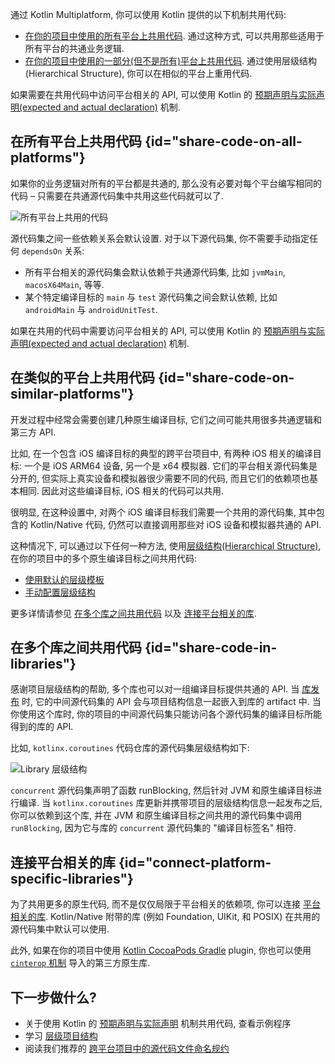 [//]: # (title: 在不同的平台之间共用代码)

通过 Kotlin Multiplatform, 你可以使用 Kotlin 提供的以下机制共用代码:

* [在你的项目中使用的所有平台上共用代码](#share-code-on-all-platforms).
通过这种方式, 可以共用那些适用于所有平台的共通业务逻辑.
* [在你的项目中使用的一部分(但不是所有)平台上共用代码](#share-code-on-similar-platforms).
通过使用层级结构(Hierarchical Structure), 你可以在相似的平台上重用代码.

如果需要在共用代码中访问平台相关的 API, 可以使用 Kotlin 的
[预期声明与实际声明(expected and actual declaration)](multiplatform-expect-actual.md) 机制.

## 在所有平台上共用代码 {id="share-code-on-all-platforms"}

如果你的业务逻辑对所有的平台都是共通的, 那么没有必要对每个平台编写相同的代码 –
只需要在共通源代码集中共用这些代码就可以了.

![所有平台上共用的代码](flat-structure.png)

源代码集之间一些依赖关系会默认设置. 对于以下源代码集, 你不需要手动指定任何 `dependsOn` 关系:
* 所有平台相关的源代码集会默认依赖于共通源代码集, 比如 `jvmMain`, `macosX64Main`, 等等.
* 某个特定编译目标的 `main` 与 `test` 源代码集之间会默认依赖, 比如 `androidMain` 与 `androidUnitTest`.

如果在共用的代码中需要访问平台相关的 API, 可以使用 Kotlin 的
[预期声明与实际声明(expected and actual declaration)](multiplatform-expect-actual.md)
机制.

## 在类似的平台上共用代码 {id="share-code-on-similar-platforms"}

开发过程中经常会需要创建几种原生编译目标, 它们之间可能共用很多共通逻辑和第三方 API.

比如, 在一个包含 iOS 编译目标的典型的跨平台项目中, 有两种 iOS 相关的编译目标: 一个是 iOS ARM64 设备, 另一个是 x64 模拟器.
它们的平台相关源代码集是分开的, 但实际上真实设备和模拟器很少需要不同的代码, 而且它们的依赖项也基本相同.
因此对这些编译目标, iOS 相关的代码可以共用.

很明显, 在这种设置中, 对两个 iOS 编译目标我们需要一个共用的源代码集,
其中包含的 Kotlin/Native 代码, 仍然可以直接调用那些对 iOS 设备和模拟器共通的 API.

这种情况下, 可以通过以下任何一种方法, 使用[层级结构(Hierarchical Structure)](multiplatform-hierarchy.md),
在你的项目中的多个原生编译目标之间共用代码:

* [使用默认的层级模板](multiplatform-hierarchy.md#default-hierarchy-template)
* [手动配置层级结构](multiplatform-hierarchy.md#manual-configuration)

更多详情请参见 [在多个库之间共用代码](#share-code-in-libraries) 以及 [连接平台相关的库](#connect-platform-specific-libraries).

## 在多个库之间共用代码 {id="share-code-in-libraries"}

感谢项目层级结构的帮助, 多个库也可以对一组编译目标提供共通的 API.
当 [库发布](multiplatform-publish-lib.md) 时, 它的中间源代码集的 API 会与项目结构信息一起嵌入到库的 artifact 中.
当你使用这个库时, 你的项目的中间源代码集只能访问各个源代码集的编译目标所能得到的库的 API.

比如, `kotlinx.coroutines` 代码仓库的源代码集层级结构如下:

![Library 层级结构](lib-hierarchical-structure.png)

`concurrent` 源代码集声明了函数 runBlocking, 然后针对 JVM 和原生编译目标进行编译.
当 `kotlinx.coroutines` 库更新并携带项目的层级结构信息一起发布之后,
你可以依赖到这个库, 并在 JVM 和原生编译目标之间共用的源代码集中调用 `runBlocking`,
因为它与库的 `concurrent` 源代码集的 "编译目标签名" 相符.

## 连接平台相关的库 {id="connect-platform-specific-libraries"}

为了共用更多的原生代码, 而不是仅仅局限于平台相关的依赖项, 你可以连接 [平台相关的库](native-platform-libs.md).
Kotlin/Native 附带的库 (例如 Foundation, UIKit, 和 POSIX) 在共用的源代码集中默认可以使用.

此外, 如果在你的项目中使用 [Kotlin CocoaPods Gradle](native-cocoapods.md) plugin,
你也可以使用 [`cinterop` 机制](native-c-interop.md) 导入的第三方原生库.

## 下一步做什么?

* 关于使用 Kotlin 的 [预期声明与实际声明](multiplatform-expect-actual.md) 机制共用代码, 查看示例程序
* 学习 [层级项目结构](multiplatform-hierarchy.md)
* 阅读我们推荐的 [跨平台项目中的源代码文件命名规约](coding-conventions.md#source-file-names)
